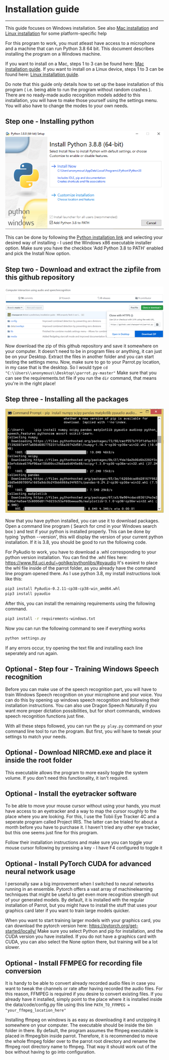 # Installation guide
-----------

This guide focuses on Windows installation.  See also [Mac installation](./MAC_INSTALLATION.md) and [Linux installation](./LINUX_INSTALLATION.md) for some platform-specific help

For this program to work, you must atleast have access to a microphone and a machine that can run Python 3.8 64 bit.
This document describes installing the program on a Windows machine.

If you want to install on a Mac, steps 1 to 3 can be found here: [Mac installation guide](MAC_INSTALLATION.md).
If you want to install on a Linux device, steps 1 to 3 can be found here: [Linux installation guide](LINUX_INSTALLATION.md).

Do note that this guide only details how to set up the base installation of this program ( i.e. being able to run the program without random crashes ). 
There are no ready-made audio recognition models added to this installation, you will have to make those yourself using the settings menu.
You will also have to change the modes to your own needs.

Step one - Installing python
----------

![Installing python](media/install-python.png)

This can be done by following the [Python installation link](https://www.python.org/downloads/release/python-380/) and selecting your desired way of installing - I used the Windows x86 executable installer option.
Make sure you have the checkbox 'Add Python 3.8 to PATH' enabled and pick the Install Now option. 

Step two - Download and extract the zipfile from this github repository
---------------

![Extracting parrot.py](media/install-parrotpy.png)

Now download the zip of this github repository and save it somewhere on your computer. It doesn't need to be in program files or anything, it can just be on your Desktop.
Extract the files in another folder and you can start testing the settings menu.
Now, make sure to go to your Parrot.py location, in my case that is the desktop. So I would type `cd "C:\\Users\\anonymous\\Desktop\\parrot.py-master"` 
Make sure that you can see the requirements.txt file if you run the `dir` command, that means you're in the right place!

Step three - Installing all the packages
---------

![Installing packages](media/install-libs.png)

Now that you have python installed, you can use it to download packages. Open a command line program ( Search for cmd in your Windows search box ) and test if your python is installed properly.
This can be done by typing 'python --version', this will display the version of your current python installation. If it is 3.8, you should be good to run the following code.

For PyAudio to work, you have to download a .whl corresponding to your python version installation.
You can find the .whl files here: https://www.lfd.uci.edu/~gohlke/pythonlibs/#pyaudio
It's easiest to place the whl file inside of the parrot folder, as you already have the command line program opened there.
As I use python 3.8, my install instructions look like this:

```bash
pip3 install PyAudio-0.2.11-cp38-cp38-win_amd64.whl
pip3 install pyaudio
```

After this, you can install the remaining requirements using the following command.

```bash
pip3 install -r requirements-windows.txt
```

Now you can run the following command to see if everything works

```bash
python settings.py
```

If any errors occur, try opening the text file and installing each line seperately and run again.

Optional - Step four - Training Windows Speech recognition
---------------

Before you can make use of the speech recognition part, you will have to train Windows Speech recognition on your microphone and your voice.
You can do this by opening up windows speech recognition and following their installation instructions. 
You can also use Dragon Speech Naturally if you want more proper dictation possibilities, but for short commands, windows speech recognition functions just fine.

With all these steps followed, you can run the `py play.py` command on your command line tool to run the program. But first, you will have to tweak your settings to match your needs. 

Optional - Download NIRCMD.exe and place it inside the root folder
----------------

This executable allows the program to more easily toggle the system volume. If you don't need this functionality, it isn't required.

Optional - Install the eyetracker software
---------------

To be able to move your mouse cursor without using your hands, you must have access to an eyetracker and a way to map the cursor roughly to the place where you are looking.
For this, I use the Tobii Eye Tracker 4C and a seperate program called Project IRIS. The latter can be trialed for about a month before you have to purchase it.
I haven't tried any other eye tracker, but this one seems just fine for this program.

Follow their installation instructions and make sure you can toggle your mouse cursor following by pressing a key - I have F4 configured to toggle it

Optional - Install PyTorch CUDA for advanced neural network usage
----------------

I personally saw a big improvement when I switched to neural networks running in an ensemble. 
Pytorch offers a vast array of machinelearning techniques that might be useful to get even more recognition strength out of your generated models. 
By default, it is installed with the regular installation of Parrot, but you might have to install the stuff that uses your graphics card later if you want to train large models quicker.

When you want to start training larger models with your graphics card, you can download the pytorch version here: https://pytorch.org/get-started/locally/ 
Make sure you select Python and pip for installation, and the CUDA version you have installed. If you do not have a graphics card with CUDA, you can also select the None option there, but training will be a lot slower.

Optional - Install FFMPEG for recording file conversion
----------------

It is handy to be able to convert already recorded audio files in case you want to tweak the channels or rate after having recorded the audio files.
For this reason, FFMPEG is required if you desire to convert existing files.
If you already have it installed, simply point to the place where it is installed inside the data/code/config.py file using this line
```PATH_TO_FFMPEG = "your_ffmpeg_location_here"```

Installing ffmpeg on windows is as easy as downloading it and unzipping it somewhere on your computer. The executable should be inside the bin folder in there.
By default, the program assumes the ffmpeg executable is placed in ffmpeg/bin inside parrot.
Therefore, it is recommended to move the whole ffmpeg folder over to the parrot root directory and rename the ffmpeg root directory name to ffmpeg. 
That way it should work out of the box without having to go into configuration.
